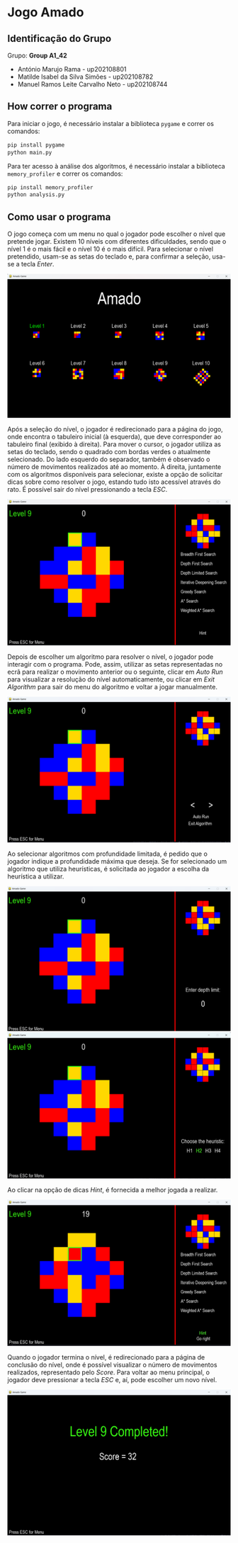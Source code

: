 # Jogo Amado

## Identificação do Grupo

Grupo: **Group A1_42**

* António Marujo Rama - up202108801
* Matilde Isabel da Silva Simões - up202108782
* Manuel Ramos Leite Carvalho Neto - up202108744

## How correr o programa

Para iniciar o jogo, é necessário instalar a biblioteca `pygame` e correr os comandos:
```bash
pip install pygame
python main.py
```

Para ter acesso à análise dos algoritmos, é necessário instalar a biblioteca `memory_profiler` e correr os comandos:
```bash
pip install memory_profiler
python analysis.py
```

## Como usar o programa

O jogo começa com um menu no qual o jogador pode escolher o nível que pretende jogar. Existem 10 níveis com diferentes dificuldades, sendo que o nível 1 é o mais fácil e o nível 10 é o mais difícil. Para selecionar o nível pretendido, usam-se as setas do teclado e, para confirmar a seleção, usa-se a tecla *Enter*.

![Menu](photos/mainMenu.png)

Após a seleção do nível, o jogador é redirecionado para a página do jogo, onde encontra o tabuleiro inicial (à esquerda), que deve corresponder ao tabuleiro final (exibido à direita). Para mover o cursor, o jogador utiliza as setas do teclado, sendo o quadrado com bordas verdes o atualmente selecionado. Do lado esquerdo do separador, também é observado o número de movimentos realizados até ao momento. À direita, juntamente com os algoritmos disponíveis para selecionar, existe a opção de solicitar dicas sobre como resolver o jogo, estando tudo isto acessível através do rato. É possível sair do nível pressionando a tecla *ESC*.

![Jogo](photos/game.png)

Depois de escolher um algoritmo para resolver o nível, o jogador pode interagir com o programa. Pode, assim, utilizar as setas representadas no ecrã para realizar o movimento anterior ou o seguinte, clicar em *Auto Run* para visualizar a resolução do nível automaticamente, ou clicar em *Exit Algorithm* para sair do menu do algoritmo e voltar a jogar manualmente.

![Algoritmo](photos/runAlgorithms.png)

Ao selecionar algoritmos com profundidade limitada, é pedido que o jogador indique a profundidade máxima que deseja. Se for selecionado um algoritmo que utiliza heurísticas, é solicitada ao jogador a escolha da heurística a utilizar.

![Profundidade](photos/depth.png)
![Heurística](photos/heuristic.png)

Ao clicar na opção de dicas *Hint*, é fornecida a melhor jogada a realizar.

![Dicas](photos/hint.png)

Quando o jogador termina o nível, é redirecionado para a página de conclusão do nível, onde é possível visualizar o número de movimentos realizados, representado pelo *Score*. Para voltar ao menu principal, o jogador deve pressionar a tecla *ESC* e, aí, pode escolher um novo nível.

![Conclusão](photos/finalMenu.png)
